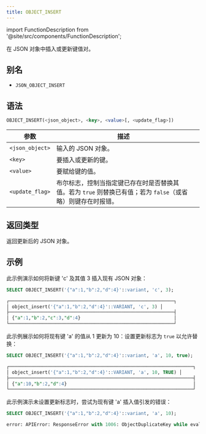 ```yaml
---
title: OBJECT_INSERT
---
```

import FunctionDescription from '@site/src/components/FunctionDescription';

<FunctionDescription description="Introduced or updated: v1.2.762"/>

在 JSON 对象中插入或更新键值对。

## 别名

- `JSON_OBJECT_INSERT`

## 语法

```sql
OBJECT_INSERT(<json_object>, <key>, <value>[, <update_flag>])
```

| 参数 | 描述 |   |
|---|---|---|
| `<json_object>` | 输入的 JSON 对象。 |   |
| `<key>` | 要插入或更新的键。 |   |
| `<value>` | 要赋给键的值。 |   |
| `<update_flag>` | 布尔标志，控制当指定键已存在时是否替换其值。若为 `true` 则替换已有值；若为 `false`（或省略）则键存在时报错。 |   |

## 返回类型

返回更新后的 JSON 对象。

## 示例

此示例演示如何将新键 'c' 及其值 3 插入现有 JSON 对象：

```sql
SELECT OBJECT_INSERT('{"a":1,"b":2,"d":4}'::variant, 'c', 3);

┌────────────────────────────────────────────────────────────┐
│ object_insert('{"a":1,"b":2,"d":4}'::VARIANT, 'c', 3) │
├────────────────────────────────────────────────────────────┤
│ {"a":1,"b":2,"c":3,"d":4}                                  │
└────────────────────────────────────────────────────────────┘
```

此示例展示如何将现有键 'a' 的值从 1 更新为 10：设置更新标志为 `true` 以允许替换：

```sql
SELECT OBJECT_INSERT('{"a":1,"b":2,"d":4}'::variant, 'a', 10, true);

┌───────────────────────────────────────────────────────────────────┐
│ object_insert('{"a":1,"b":2,"d":4}'::VARIANT, 'a', 10, TRUE) │
├───────────────────────────────────────────────────────────────────┤
│ {"a":10,"b":2,"d":4}                                              │
└───────────────────────────────────────────────────────────────────┘
```

此示例演示未设置更新标志时，尝试为现有键 'a' 插入值引发的错误：

```sql
SELECT OBJECT_INSERT('{"a":1,"b":2,"d":4}'::variant, 'a', 10);

error: APIError: ResponseError with 1006: ObjectDuplicateKey while evaluating function `object_insert('{"a":1,"b":2,"d":4}', 'a', 10)` in expr `object_insert('{"a":1,"b":2,"d":4}', 'a', 10)`
```